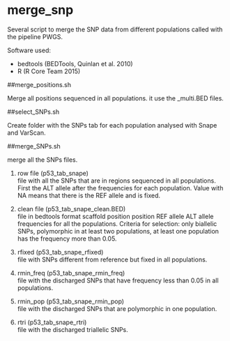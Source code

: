 merge_snp
==============

Several script to merge the SNP data from different populations called with the pipeline PWGS.

Software used:

- bedtools (BEDTools, Quinlan et al. 2010)
- R (R Core Team 2015)


##merge_positions.sh  

Merge all positions sequenced in all populations. it use the _multi.BED files.


##select_SNPs.sh  

Create folder with the SNPs tab for each population analysed with Snape and VarScan.


##merge_SNPs.sh  

merge all the SNPs files.

1. row file (p53_tab_snape)  
file with all the SNPs that are in regions sequenced in all populations. First the ALT allele after the frequencies for each population. Value with NA means that there is the REF allele and is fixed.

2. clean file (p53_tab_snape_clean.BED)  
file in bedtools format scaffold position position REF allele ALT allele frequencies for all the populations. Criteria for selection: only biallelic SNPs, polymorphic in at least two populations, at least one population has the frequency more than 0.05.

3. rfixed (p53_tab_snape_rfixed)  
file with SNPs different from reference but fixed in all populations.

4. rmin_freq (p53_tab_snape_rmin_freq)  
file with the discharged SNPs that have frequency less than 0.05 in all populations.

5. rmin_pop (p53_tab_snape_rmin_pop)  
file with the discharged SNPs that are polymorphic in one population.

6. rtri (p53_tab_snape_rtri)  
file with the discharged triallelic SNPs.




